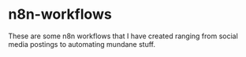 # n8n-workflows
These are some n8n workflows that I have created ranging from social media postings to automating mundane stuff.
